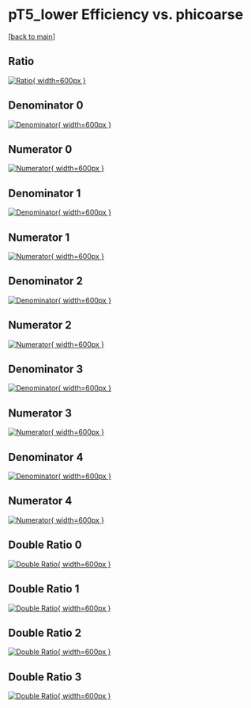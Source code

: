 # pT5_lower Efficiency vs. phicoarse

[[back to main](./)]



## Ratio

[![Ratio](../mtv/var/pT5_lower_loweta_321_1_eff_phicoarse.png){ width=600px }](../mtv/var/pT5_lower_loweta_321_1_eff_phicoarse.pdf)

## Denominator 0

[![Denominator](../mtv/den/pT5_lower_loweta_321_1_eff_phicoarse_den0.png){ width=600px }](../mtv/den/pT5_lower_loweta_321_1_eff_phicoarse_den0.pdf)

## Numerator 0

[![Numerator](../mtv/num/pT5_lower_loweta_321_1_eff_phicoarse_num0.png){ width=600px }](../mtv/num/pT5_lower_loweta_321_1_eff_phicoarse_num0.pdf)

## Denominator 1

[![Denominator](../mtv/den/pT5_lower_loweta_321_1_eff_phicoarse_den1.png){ width=600px }](../mtv/den/pT5_lower_loweta_321_1_eff_phicoarse_den1.pdf)

## Numerator 1

[![Numerator](../mtv/num/pT5_lower_loweta_321_1_eff_phicoarse_num1.png){ width=600px }](../mtv/num/pT5_lower_loweta_321_1_eff_phicoarse_num1.pdf)

## Denominator 2

[![Denominator](../mtv/den/pT5_lower_loweta_321_1_eff_phicoarse_den2.png){ width=600px }](../mtv/den/pT5_lower_loweta_321_1_eff_phicoarse_den2.pdf)

## Numerator 2

[![Numerator](../mtv/num/pT5_lower_loweta_321_1_eff_phicoarse_num2.png){ width=600px }](../mtv/num/pT5_lower_loweta_321_1_eff_phicoarse_num2.pdf)

## Denominator 3

[![Denominator](../mtv/den/pT5_lower_loweta_321_1_eff_phicoarse_den3.png){ width=600px }](../mtv/den/pT5_lower_loweta_321_1_eff_phicoarse_den3.pdf)

## Numerator 3

[![Numerator](../mtv/num/pT5_lower_loweta_321_1_eff_phicoarse_num3.png){ width=600px }](../mtv/num/pT5_lower_loweta_321_1_eff_phicoarse_num3.pdf)

## Denominator 4

[![Denominator](../mtv/den/pT5_lower_loweta_321_1_eff_phicoarse_den4.png){ width=600px }](../mtv/den/pT5_lower_loweta_321_1_eff_phicoarse_den4.pdf)

## Numerator 4

[![Numerator](../mtv/num/pT5_lower_loweta_321_1_eff_phicoarse_num4.png){ width=600px }](../mtv/num/pT5_lower_loweta_321_1_eff_phicoarse_num4.pdf)

## Double Ratio 0

[![Double Ratio](../mtv/ratio/pT5_lower_loweta_321_1_eff_phicoarse_ratio0.png){ width=600px }](../mtv/ratio/pT5_lower_loweta_321_1_eff_phicoarse_ratio0.pdf)

## Double Ratio 1

[![Double Ratio](../mtv/ratio/pT5_lower_loweta_321_1_eff_phicoarse_ratio1.png){ width=600px }](../mtv/ratio/pT5_lower_loweta_321_1_eff_phicoarse_ratio1.pdf)

## Double Ratio 2

[![Double Ratio](../mtv/ratio/pT5_lower_loweta_321_1_eff_phicoarse_ratio2.png){ width=600px }](../mtv/ratio/pT5_lower_loweta_321_1_eff_phicoarse_ratio2.pdf)

## Double Ratio 3

[![Double Ratio](../mtv/ratio/pT5_lower_loweta_321_1_eff_phicoarse_ratio3.png){ width=600px }](../mtv/ratio/pT5_lower_loweta_321_1_eff_phicoarse_ratio3.pdf)

